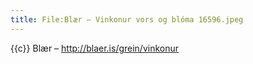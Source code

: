 ```yaml
---
title: File:Blær – Vinkonur vors og blóma 16596.jpeg
---
```


{{c}} Blær – http://blaer.is/grein/vinkonur